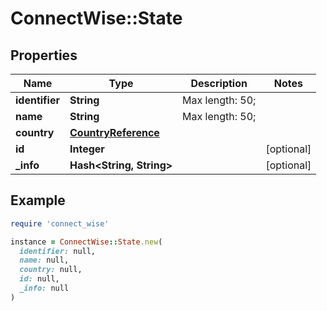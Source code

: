 # ConnectWise::State

## Properties

| Name | Type | Description | Notes |
| ---- | ---- | ----------- | ----- |
| **identifier** | **String** |  Max length: 50; |  |
| **name** | **String** |  Max length: 50; |  |
| **country** | [**CountryReference**](CountryReference.md) |  |  |
| **id** | **Integer** |  | [optional] |
| **_info** | **Hash&lt;String, String&gt;** |  | [optional] |

## Example

```ruby
require 'connect_wise'

instance = ConnectWise::State.new(
  identifier: null,
  name: null,
  country: null,
  id: null,
  _info: null
)
```

